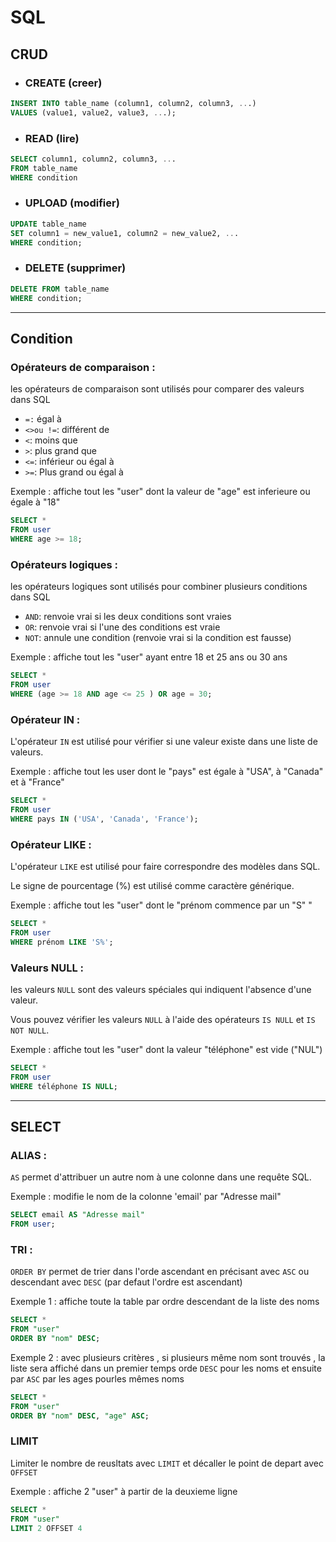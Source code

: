 # SQL

## CRUD 

- ### CREATE (creer)
```sql
INSERT INTO table_name (column1, column2, column3, ...)
VALUES (value1, value2, value3, ...);
```

- ### READ (lire)
```sql
SELECT column1, column2, column3, ...
FROM table_name
WHERE condition
```

- ### UPLOAD (modifier)
```sql
UPDATE table_name
SET column1 = new_value1, column2 = new_value2, ...
WHERE condition;
```

- ### DELETE (supprimer)
```sql
DELETE FROM table_name
WHERE condition;
```
---
## Condition

### Opérateurs de comparaison : 
les opérateurs de comparaison sont utilisés pour comparer des valeurs dans SQL

- ``=:`` égal à
- ``<>ou !=``: différent de
- ``<``: moins que
- ``>``: plus grand que
- ``<=``: inférieur ou égal à
- ``>=``: Plus grand ou égal à

Exemple : affiche tout les "user" dont la valeur de "age" est inferieure ou égale à "18"
```sql
SELECT *
FROM user
WHERE age >= 18;
```

### Opérateurs logiques : 
les opérateurs logiques sont utilisés pour combiner plusieurs conditions dans SQL
- ``AND``: renvoie vrai si les deux conditions sont vraies
- ``OR``: renvoie vrai si l'une des conditions est vraie
- ``NOT``: annule une condition (renvoie vrai si la condition est fausse)

Exemple : affiche tout les "user" ayant entre 18 et 25 ans ou 30 ans
```sql
SELECT *
FROM user
WHERE (age >= 18 AND age <= 25 ) OR age = 30;
```

### Opérateur IN :
L'opérateur ``IN`` est utilisé pour vérifier si une valeur existe dans une liste de valeurs.

Exemple : affiche tout les user dont le "pays" est égale à "USA", à "Canada" et à "France"
```sql
SELECT *
FROM user
WHERE pays IN ('USA', 'Canada', 'France');
```

### Opérateur LIKE : 
L'opérateur ``LIKE`` est utilisé pour faire correspondre des modèles dans SQL. 

Le signe de pourcentage (%) est utilisé comme caractère générique.

Exemple : affiche tout les "user" dont le "prénom commence par un "S" "
```sql
SELECT *
FROM user
WHERE prénom LIKE 'S%';
```

### Valeurs NULL : 
les valeurs ``NULL`` sont des valeurs spéciales qui indiquent l'absence d'une valeur. 

Vous pouvez vérifier les valeurs ``NULL`` à l'aide des opérateurs ``IS NULL`` et ``IS NOT NULL``.

Exemple : affiche tout les "user" dont la valeur "téléphone" est vide ("NUL")
```sql
SELECT *
FROM user
WHERE téléphone IS NULL;
```
---
## SELECT 

### ALIAS : 
``AS`` permet d'attribuer un autre nom à une colonne dans une requête SQL.

Exemple : modifie le nom de la colonne 'email' par "Adresse mail"
```sql 
SELECT email AS "Adresse mail"
FROM user;
```

### TRI :
``ORDER BY`` permet de trier dans l'orde ascendant en précisant avec ``ASC`` ou descendant avec ``DESC`` (par defaut l'ordre est ascendant)

Exemple 1 : affiche toute la table par ordre descendant  de la liste des noms
```sql
SELECT *
FROM "user"
ORDER BY "nom" DESC;
```

Exemple 2 : avec plusieurs critères , si plusieurs même nom sont trouvés , la liste sera affiché dans un premier temps orde ``DESC`` pour les noms et ensuite par ``ASC`` par les ages pourles mêmes noms

```sql
SELECT *
FROM "user"
ORDER BY "nom" DESC, "age" ASC;
```

### LIMIT
Limiter le nombre de reusltats avec ``LIMIT`` et décaller le point de depart avec ``OFFSET``

Exemple : affiche 2 "user" à partir de la deuxieme ligne

```sql
SELECT *
FROM "user"
LIMIT 2 OFFSET 4
```

